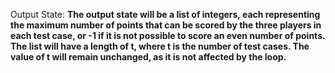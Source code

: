 Output State: **The output state will be a list of integers, each representing the maximum number of points that can be scored by the three players in each test case, or -1 if it is not possible to score an even number of points. The list will have a length of t, where t is the number of test cases. The value of t will remain unchanged, as it is not affected by the loop.**